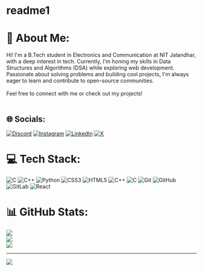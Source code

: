 # readme1
# 💫 About Me:
Hi! I'm a B.Tech student in Electronics and Communication at NIT Jalandhar, with a deep interest in tech. Currently, I'm honing my skills in Data Structures and Algorithms (DSA) while exploring web development. Passionate about solving problems and building cool projects, I'm always eager to learn and contribute to open-source communities.<br><br>Feel free to connect with me or check out my projects!<br><br>


## 🌐 Socials:
[![Discord](https://img.shields.io/badge/Discord-%237289DA.svg?logo=discord&logoColor=white)](https://discord.gg/rajvardhansingh6955) [![Instagram](https://img.shields.io/badge/Instagram-%23E4405F.svg?logo=Instagram&logoColor=white)](https://instagram.com/@Rajvardhan._.singh) [![LinkedIn](https://img.shields.io/badge/LinkedIn-%230077B5.svg?logo=linkedin&logoColor=white)](https://linkedin.com/in/linkedin.com/in/rajvardhan-singh7) [![X](https://img.shields.io/badge/X-black.svg?logo=X&logoColor=white)](https://x.com/@RajxVardhan7) 

# 💻 Tech Stack:
![C](https://img.shields.io/badge/c-%2300599C.svg?style=for-the-badge&logo=c&logoColor=white) ![C++](https://img.shields.io/badge/c++-%2300599C.svg?style=for-the-badge&logo=c%2B%2B&logoColor=white) ![Python](https://img.shields.io/badge/python-3670A0?style=for-the-badge&logo=python&logoColor=ffdd54) ![CSS3](https://img.shields.io/badge/css3-%231572B6.svg?style=for-the-badge&logo=css3&logoColor=white) ![HTML5](https://img.shields.io/badge/html5-%23E34F26.svg?style=for-the-badge&logo=html5&logoColor=white) ![C++](https://img.shields.io/badge/c++-%2300599C.svg?style=for-the-badge&logo=c%2B%2B&logoColor=white) ![C](https://img.shields.io/badge/c-%2300599C.svg?style=for-the-badge&logo=c&logoColor=white) ![Git](https://img.shields.io/badge/git-%23F05033.svg?style=for-the-badge&logo=git&logoColor=white) ![GitHub](https://img.shields.io/badge/github-%23121011.svg?style=for-the-badge&logo=github&logoColor=white) ![GitLab](https://img.shields.io/badge/gitlab-%23181717.svg?style=for-the-badge&logo=gitlab&logoColor=white) ![React](https://img.shields.io/badge/react-%2320232a.svg?style=for-the-badge&logo=react&logoColor=%2361DAFB)
# 📊 GitHub Stats:
![](https://github-readme-stats.vercel.app/api?username=rajvardhansingh7&theme=jolly&hide_border=false&include_all_commits=false&count_private=false)<br/>
![](https://github-readme-streak-stats.herokuapp.com/?user=rajvardhansingh7&theme=jolly&hide_border=false)<br/>
![](https://github-readme-stats.vercel.app/api/top-langs/?username=rajvardhansingh7&theme=jolly&hide_border=false&include_all_commits=false&count_private=false&layout=compact)

---
[![](https://visitcount.itsvg.in/api?id=rajvardhansingh7&icon=0&color=0)](https://visitcount.itsvg.in)

<!-- Proudly created with GPRM ( https://gprm.itsvg.in ) -->
